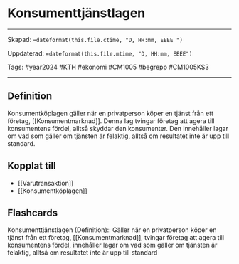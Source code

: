 # Konsumenttjänstlagen

---
Skapad: `=dateformat(this.file.ctime, "D, HH:mm, EEEE ")`

Uppdaterad: `=dateformat(this.file.mtime, "D, HH:mm, EEEE")`

Tags: #year2024 #KTH #ekonomi #CM1005 #begrepp #CM1005KS3

---

## Definition

Konsumentköplagen gäller när en privatperson köper en tjänst från ett företag, [[Konsumentmarknad]]. Denna lag tvingar företag att agera till konsumentens fördel, alltså skyddar den konsumenter. Den innehåller lagar om vad som gäller om tjänsten är felaktig, alltså om resultatet inte är upp till standard.

## Kopplat till

- [[Varutransaktion]]
- [[Konsumentköplagen]]

## Flashcards

Konsumenttjänstlagen (Definition):: Gäller när en privatperson köper en tjänst från ett företag, [[Konsumentmarknad]], tvingar företag att agera till konsumentens fördel, innehåller lagar om vad som gäller om tjänsten är felaktig, alltså om resultatet inte är upp till standard
<!--SR:!2024-03-12,15,270-->
